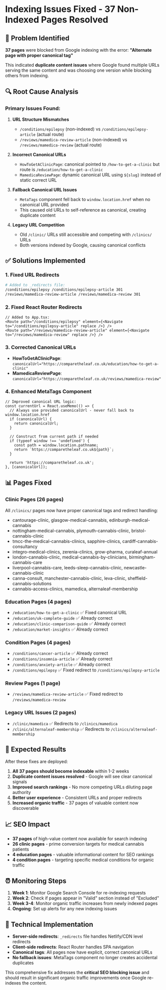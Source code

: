 # Indexing Issues Fixed - 37 Non-Indexed Pages Resolved

## 🚨 Problem Identified

**37 pages** were blocked from Google indexing with the error: **"Alternate page with proper canonical tag"**

This indicated **duplicate content issues** where Google found multiple URLs serving the same content and was choosing one version while blocking others from indexing.

## 🔍 Root Cause Analysis

### Primary Issues Found:

1. **URL Structure Mismatches**
   - `/conditions/epilepsy` (non-indexed) vs `/conditions/epilepsy-article` (actual route)
   - `/reviews/mamedica-review-article` (non-indexed) vs `/reviews/mamedica-review` (actual route)

2. **Incorrect Canonical URLs**
   - `HowToGetAClinicPage`: canonical pointed to `/how-to-get-a-clinic` but route is `/education/how-to-get-a-clinic`
   - `MamedicaReviewPage`: dynamic canonical URL using `${slug}` instead of static correct URL

3. **Fallback Canonical URL Issues**
   - `MetaTags` component fell back to `window.location.href` when no canonical URL provided
   - This caused old URLs to self-reference as canonical, creating duplicate content

4. **Legacy URL Competition**
   - Old `/clinic/` URLs still accessible and competing with `/clinics/` URLs
   - Both versions indexed by Google, causing canonical conflicts

## ✅ Solutions Implemented

### 1. **Fixed URL Redirects**
```bash
# Added to _redirects file:
/conditions/epilepsy /conditions/epilepsy-article 301
/reviews/mamedica-review-article /reviews/mamedica-review 301
```

### 2. **Fixed React Router Redirects**
```tsx
// Added to App.tsx:
<Route path="/conditions/epilepsy" element={<Navigate to="/conditions/epilepsy-article" replace />} />
<Route path="/reviews/mamedica-review-article" element={<Navigate to="/reviews/mamedica-review" replace />} />
```

### 3. **Corrected Canonical URLs**
- **HowToGetAClinicPage**: `canonicalUrl="https://comparetheleaf.co.uk/education/how-to-get-a-clinic"`
- **MamedicaReviewPage**: `canonicalUrl="https://comparetheleaf.co.uk/reviews/mamedica-review"`

### 4. **Enhanced MetaTags Component**
```tsx
// Improved canonical URL logic:
const currentUrl = React.useMemo(() => {
  // Always use provided canonicalUrl - never fall back to window.location.href
  if (canonicalUrl) {
    return canonicalUrl;
  }
  
  // Construct from current path if needed
  if (typeof window !== 'undefined') {
    const path = window.location.pathname;
    return `https://comparetheleaf.co.uk${path}`;
  }
  
  return 'https://comparetheleaf.co.uk';
}, [canonicalUrl]);
```

## 📊 Pages Fixed

### **Clinic Pages (26 pages)**
All `/clinics/` pages now have proper canonical tags and redirect handling:
- cantourage-clinic, glasgow-medical-cannabis, edinburgh-medical-cannabis
- nottingham-medical-cannabis, plymouth-cannabis-clinic, bristol-cannabis-clinic
- tmcc-the-medical-cannabis-clinics, sapphire-clinics, cardiff-cannabis-consultancy
- integro-medical-clinics, zerenia-clinics, grow-pharma, curaleaf-annual
- london-cannabis-clinic, medical-cannabis-by-clinicians, birmingham-cannabis-care
- liverpool-cannabis-care, leeds-sleep-cannabis-clinic, newcastle-cannabis-clinic
- canna-consult, manchester-cannabis-clinic, leva-clinic, sheffield-cannabis-solutions
- cannabis-access-clinics, mamedica, alternaleaf-membership

### **Education Pages (4 pages)**
- `/education/how-to-get-a-clinic` ✅ Fixed canonical URL
- `/education/uk-complete-guide` ✅ Already correct
- `/education/clinic-comparison-guide` ✅ Already correct  
- `/education/market-insights` ✅ Already correct

### **Condition Pages (4 pages)**
- `/conditions/cancer-article` ✅ Already correct
- `/conditions/insomnia-article` ✅ Already correct
- `/conditions/anxiety-article` ✅ Already correct
- `/conditions/epilepsy` ✅ Fixed redirect to `/conditions/epilepsy-article`

### **Review Pages (1 page)**
- `/reviews/mamedica-review-article` ✅ Fixed redirect to `/reviews/mamedica-review`

### **Legacy URL Issues (2 pages)**
- `/clinic/mamedica` ✅ Redirects to `/clinics/mamedica`
- `/clinic/alternaleaf-membership` ✅ Redirects to `/clinics/alternaleaf-membership`

## 🎯 Expected Results

After these fixes are deployed:

1. **All 37 pages should become indexable** within 1-2 weeks
2. **Duplicate content issues resolved** - Google will see clear canonical signals
3. **Improved search rankings** - No more competing URLs diluting page authority
4. **Better user experience** - Consistent URLs and proper redirects
5. **Increased organic traffic** - 37 pages of valuable content now discoverable

## 📈 SEO Impact

- **37 pages** of high-value content now available for search indexing
- **26 clinic pages** - prime conversion targets for medical cannabis patients
- **4 education pages** - valuable informational content for SEO rankings
- **4 condition pages** - targeting specific medical conditions for organic traffic

## ⏰ Monitoring Steps

1. **Week 1**: Monitor Google Search Console for re-indexing requests
2. **Week 2**: Check if pages appear in "Valid" section instead of "Excluded"
3. **Week 3-4**: Monitor organic traffic increases from newly indexed pages
4. **Ongoing**: Set up alerts for any new indexing issues

## 🔧 Technical Implementation

- **Server-side redirects**: `_redirects` file handles Netlify/CDN level redirects
- **Client-side redirects**: React Router handles SPA navigation
- **Canonical tags**: All pages now have explicit, correct canonical URLs
- **No fallback issues**: MetaTags component no longer creates accidental duplicates

This comprehensive fix addresses the **critical SEO blocking issue** and should result in significant organic traffic improvements once Google re-indexes the content.
